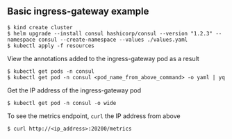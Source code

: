## Basic ingress-gateway example

```shell
$ kind create cluster
$ helm upgrade --install consul hashicorp/consul --version "1.2.3" --namespace consul --create-namespace --values ./values.yaml
$ kubectl apply -f resources
```

View the annotations added to the ingress-gateway pod as a result
```shell
$ kubectl get pods -n consul
$ kubectl get pod -n consul <pod_name_from_above_command> -o yaml | yq
```

Get the IP address of the ingress-gateway pod
```shell
$ kubectl get pod -n consul -o wide
```

To see the metrics endpoint, `curl` the IP address from above
```shell
$ curl http://<ip_address>:20200/metrics
```